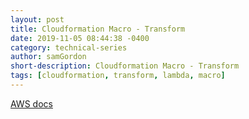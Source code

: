 ```yaml
---
layout: post
title: Cloudformation Macro - Transform
date: 2019-11-05 08:44:38 -0400
category: technical-series
author: samGordon
short-description: Cloudformation Macro - Transform
tags: [cloudformation, transform, lambda, macro]
---
```


[AWS docs](https://docs.aws.amazon.com/AWSCloudFormation/latest/UserGuide/template-macros.html)
